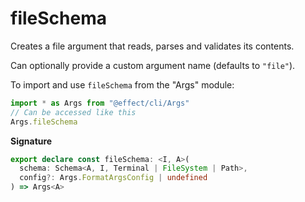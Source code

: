 # fileSchema

Creates a file argument that reads, parses and validates its contents.

Can optionally provide a custom argument name (defaults to `"file"`).

To import and use `fileSchema` from the "Args" module:

```ts
import * as Args from "@effect/cli/Args"
// Can be accessed like this
Args.fileSchema
```

**Signature**

```ts
export declare const fileSchema: <I, A>(
  schema: Schema<A, I, Terminal | FileSystem | Path>,
  config?: Args.FormatArgsConfig | undefined
) => Args<A>
```
